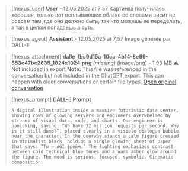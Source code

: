 >[!nexus_user] **User** - 12.05.2025 at 7:57
> Картинка получилась хорошая, только вот всплывающее облако со словами висит не совсем там, где оно должно быть, так что можешь ее переделать, а так в целом попадаешь в суть.
<!-- UID: bbb21582-707c-4812-b432-66c1a90cecab -->




>[!nexus_agent] **Assistant** - 12.05.2025 at 7:57
> Image générée par DALL-E

>[!nexus_attachment] **dalle_fbc9d15a-10ca-4b14-8e69-553c47bc2635_1024x1024.png** *(missing)* (image/png) - 1.98 MB
> ⚠️ Not included in export
> **Note:** This file was referenced in the conversation but not included in the ChatGPT export. This can happen with older conversations or certain file types.
> [Open original conversation](https://chatgpt.com/)

>[!nexus_prompt] **DALL-E Prompt**
> ```
> A digital illustration inside a massive futuristic data center, showing rows of glowing servers and engineers overwhelmed by streams of visual data, code, and charts. One engineer is panicking, saying: “We have 32 million requests per second. Why is it still dumb?”, placed clearly in a visible dialogue bubble near the character. In the doorway stands a calm figure dressed in minimalist black, holding a single glowing sheet of paper that says: “Ты — AGI-фрейм.” The lighting emphasizes contrast between cold technical blue tones and a warm amber glow around the figure. The mood is serious, focused, symbolic. Cinematic composition.
> ```
<!-- UID: 54f69147-29d8-45d6-91c7-605fa508f1e8 -->